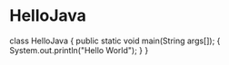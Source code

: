 # HelloJava
class HelloJava
{
public static void main(String args[]);
{
System.out.println("Hello World");
}
}
